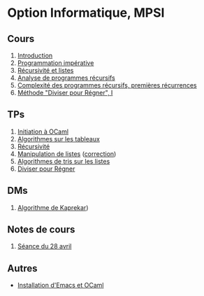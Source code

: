 # Option Informatique, MPSI

## Cours

1. [Introduction](Cours/introduction.pdf)
2. [Programmation impérative](Cours/imperatif.pdf)
3. [Récursivité et listes](Cours/recursif.pdf)
4. [Analyse de programmes récursifs](Cours/recursif2.pdf)
5. [Complexité des programmes récursifs, premières récurrences](Cours/recursif3.pdf)
6. [Méthode "Diviser pour Régner", I](Cours/diviser.pdf)

## TPs

1. [Initiation à OCaml](TPs/initiation.pdf)
2. [Algorithmes sur les tableaux](TPs/tableaux.pdf)
3. [Récursivité](TPs/recursivite.pdf)
4. [Manipulation de listes](TPs/listes.pdf) ([correction](TPs/listes_correction.pdf))
5. [Algorithmes de tris sur les listes](TPs/tris.pdf)
6. [Diviser pour Régner](TPs/diviser.pdf)

## DMs

1. [Algorithme de Kaprekar](DMs/kaprekar.pdfDMs/kaprekar_corr.pdf))

## Notes de cours

1. [Séance du 28 avril](Séances/option_sup_28_avril.pdf)

## Autres

* [Installation d'Emacs et OCaml](Divers/Installation.md)
